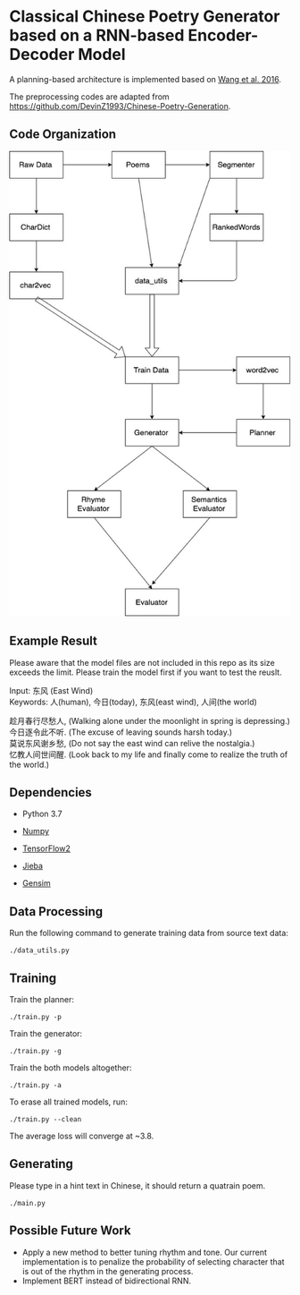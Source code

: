 # Classical Chinese Poetry Generator based on a RNN-based Encoder-Decoder Model

A planning-based architecture is implemented based on [Wang et al. 2016](https://arxiv.org/abs/1610.09889).  
  
The preprocessing codes are adapted from https://github.com/DevinZ1993/Chinese-Poetry-Generation.

## Code Organization

![Structure of Code](img/class_structure.jpg)

## Example Result

Please aware that the model files are not included in this repo as its size exceeds the limit. Please train the model first if you want to test the reuslt.  

Input: 东风 (East Wind)  
Keywords:  人(human), 今日(today), 东风(east wind), 人间(the world)  
  
趁月春行尽愁人, (Walking alone under the moonlight in spring is depressing.)  
今日逐令此不听. (The excuse of leaving sounds harsh today.)  
莫说东风谢乡愁,  (Do not say the east wind can relive the nostalgia.)  
忆教人间世间醒. (Look back to my life and finally come to realize the truth of the world.)

## Dependencies

* Python 3.7

* [Numpy](http://www.numpy.org/)

* [TensorFlow2](https://www.tensorflow.org/)

* [Jieba](https://github.com/fxsjy/jieba)

* [Gensim](https://radimrehurek.com/gensim/)


## Data Processing

Run the following command to generate training data from source text data:

    ./data_utils.py

## Training

Train the planner:

    ./train.py -p

Train the generator:

    ./train.py -g

Train the both models altogether:

    ./train.py -a

To erase all trained models, run:

    ./train.py --clean


The average loss will converge at ~3.8.

## Generating

Please type in a hint text in Chinese, it should return a quatrain poem.

    ./main.py



## Possible Future Work

* Apply a new method to better tuning rhythm and tone. Our current implementation is to penalize the probability of selecting character that is out of the rhythm in the generating process.
* Implement BERT instead of bidirectional RNN.


